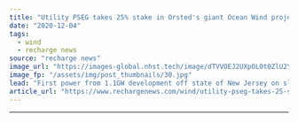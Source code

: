 ```yaml
---
title: "Utility PSEG takes 25% stake in Orsted's giant Ocean Wind project in US Atlantic"
date: "2020-12-04"
tags: 
  - wind
  - recharge news
source: "recharge news"
image_url: "https://images-global.nhst.tech/image/dTVVOEJ2UXpOL0t0ZlU2Y0d6Zmxha3o4emxyMTB0REhLSVpIMCtESkhqbz0=/nhst/binary/34b14017d061d9c1db56c24ead177065"
image_fp: "/assets/img/post_thumbnails/30.jpg"
lead: "First power from 1.1GW development off state of New Jersey on slate for late 2024"
article_url: "https://www.rechargenews.com/wind/utility-pseg-takes-25-stake-in-orsteds-giant-ocean-wind-project-in-us-atlantic/2-1-925048"
---
```


---
